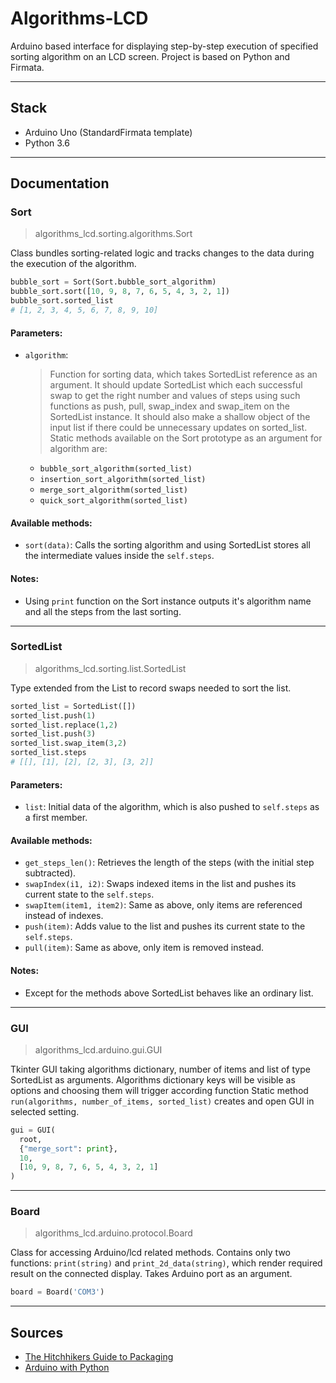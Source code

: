# Algorithms-LCD
Arduino based interface for displaying step-by-step execution of specified sorting algorithm on an LCD screen. Project is based on Python and Firmata.

***

## Stack
- Arduino Uno (StandardFirmata template)
- Python 3.6

***

## Documentation
### Sort
> algorithms_lcd.sorting.algorithms.Sort

Class bundles sorting-related logic and tracks changes to the data during the execution of the algorithm. 

```python
bubble_sort = Sort(Sort.bubble_sort_algorithm)
bubble_sort.sort([10, 9, 8, 7, 6, 5, 4, 3, 2, 1])
bubble_sort.sorted_list
# [1, 2, 3, 4, 5, 6, 7, 8, 9, 10]
```

#### Parameters:
- `algorithm`:
    > Function for sorting data, which takes SortedList reference as an argument.
    > It should update SortedList which each successful swap to get the right number and values of steps
    > using such functions as push, pull, swap_index and swap_item on the SortedList instance.
    > It should also make a shallow object of the input list if there could be unnecessary updates on sorted_list.
    > Static methods available on the Sort prototype as an argument for algorithm are:
    - `bubble_sort_algorithm(sorted_list)`
    - `insertion_sort_algorithm(sorted_list)`
    - `merge_sort_algorithm(sorted_list)`
    - `quick_sort_algorithm(sorted_list)`

#### Available methods:
- `sort(data)`:
  Calls the sorting algorithm and using SortedList stores all the intermediate values inside the `self.steps`.

#### Notes:
- Using `print` function on the Sort instance outputs it's algorithm name and all the steps from the last sorting.

---

### SortedList
> algorithms_lcd.sorting.list.SortedList

Type extended from the List to record swaps needed to sort the list.

```python
sorted_list = SortedList([])
sorted_list.push(1)
sorted_list.replace(1,2)
sorted_list.push(3)
sorted_list.swap_item(3,2)
sorted_list.steps
# [[], [1], [2], [2, 3], [3, 2]]
```

#### Parameters:
- `list`:
  Initial data of the algorithm, which is also pushed to `self.steps` as a first member.

#### Available methods:
- `get_steps_len()`:
    Retrieves the length of the steps (with the initial step subtracted).
- `swapIndex(i1, i2)`:
    Swaps indexed items in the list and pushes its current state to the `self.steps`.
- `swapItem(item1, item2)`:
    Same as above, only items are referenced instead of indexes.
- `push(item)`: 
    Adds value to the list and pushes its current state to the `self.steps`.
- `pull(item)`: 
    Same as above, only item is removed instead.

#### Notes:
- Except for the methods above SortedList behaves like an ordinary list.

---

### GUI
> algorithms_lcd.arduino.gui.GUI

Tkinter GUI taking algorithms dictionary, number of items and list of type SortedList as arguments. 
Algorithms dictionary keys will be visible as options and choosing them will trigger according function
Static method `run(algorithms, number_of_items, sorted_list)` creates and open GUI in selected setting.

```python
gui = GUI(
  root, 
  {"merge_sort": print}, 
  10, 
  [10, 9, 8, 7, 6, 5, 4, 3, 2, 1]
)
```

---

### Board
> algorithms_lcd.arduino.protocol.Board

Class for accessing Arduino/lcd related methods. Contains only two functions: `print(string)` and 
`print_2d_data(string)`, which render required result on the connected display. Takes Arduino port as an argument.

```python
board = Board('COM3')
```

***

## Sources
- [The Hitchhikers Guide to Packaging](https://the-hitchhikers-guide-to-packaging.readthedocs.io/en/latest/quickstart.html)
- [Arduino with Python](https://realpython.com/arduino-python/#arduino-software)
